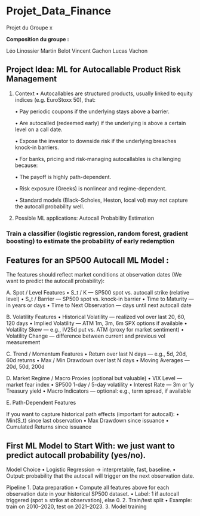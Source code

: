 # Projet_Data_Finance
Projet du Groupe x 

**Composition du groupe :**

Léo Linossier
Martin Belot
Vincent Gachon
Lucas Vachon


## Project Idea: ML for Autocallable Product Risk Management

1. Context
	•	Autocallables are structured products, usually linked to equity indices (e.g. EuroStoxx 50), that:

	•	Pay periodic coupons if the underlying stays above a barrier.

	•	Are autocalled (redeemed early) if the underlying is above a certain level on a call date.

	•	Expose the investor to downside risk if the underlying breaches knock-in barriers.

	•	For banks, pricing and risk-managing autocallables is challenging because:

	•	The payoff is highly path-dependent.

	•	Risk exposure (Greeks) is nonlinear and regime-dependent.

	•	Standard models (Black–Scholes, Heston, local vol) may not capture the autocall probability well.

3. Possible ML applications: Autocall Probability Estimation

### Train a classifier (logistic regression, random forest, gradient boosting) to estimate the probability of early redemption

## Features for an SP500 Autocall ML Model :

The features should reflect market conditions at observation dates (We want to predict the autocall probability):

A. Spot / Level Features
	•	S_t / K — SP500 spot vs. autocall strike (relative level)
	•	S_t / Barrier — SP500 spot vs. knock-in barrier
	•	Time to Maturity — in years or days
	•	Time to Next Observation — days until next autocall date

B. Volatility Features
	•	Historical Volatility — realized vol over last 20, 60, 120 days
	•	Implied Volatility — ATM 1m, 3m, 6m SPX options if available
	•	Volatility Skew — e.g., IV25d put vs. ATM (proxy for market sentiment)
	•	Volatility Change — difference between current and previous vol measurement

C. Trend / Momentum Features
	•	Return over last N days — e.g., 5d, 20d, 60d returns
	•	Max / Min Drawdown over last N days
	•	Moving Averages — 20d, 50d, 200d

D. Market Regime / Macro Proxies (optional but valuable)
	•	VIX Level — market fear index
	•	SP500 1-day / 5-day volatility
	•	Interest Rate — 3m or 1y Treasury yield
	•	Macro Indicators — optional: e.g., term spread, if available

E. Path-Dependent Features

If you want to capture historical path effects (important for autocall):
	•	Min(S_t) since last observation
	•	Max Drawdown since issuance
	•	Cumulated Returns since issuance

## First ML Model to Start With: we just want to predict autocall probability (yes/no).

Model Choice
	•	Logistic Regression → interpretable, fast, baseline.
	•	Output: probability that the autocall will trigger on the next observation date.

Pipeline
	1.	Data preparation
	•	Compute all features above for each observation date in your historical SP500 dataset.
	•	Label: 1 if autocall triggered (spot ≥ strike at observation), else 0.
	2.	Train/test split
	•	Example: train on 2010–2020, test on 2021–2023.
	3.	Model training
